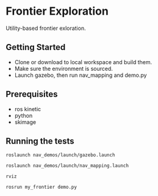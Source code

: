 # Frontier Exploration

Utility-based frontier exloration.

## Getting Started

* Clone or download to local workspace and build them.
* Make sure the environment is sourced.
* Launch gazebo, then run nav_mapping and demo.py

## Prerequisites

* ros kinetic
* python
* skimage

## Running the tests

```
roslaunch nav_demos/launch/gazebo.launch
```
```
roslaunch nav_demos/launch/nav_mapping.launch
```
```
rviz
```
```
rosrun my_frontier demo.py
```

